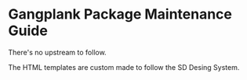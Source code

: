 # Gangplank Package Maintenance Guide

There's no upstream to follow.

The HTML templates are custom made to follow the SD Desing System.